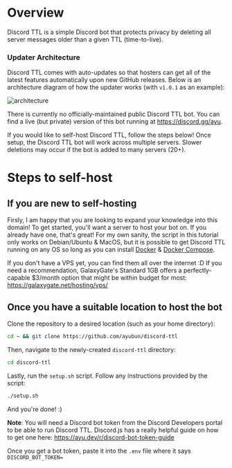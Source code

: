# Overview

Discord TTL is a simple Discord bot that protects privacy by deleting all server messages older than a given TTL (time-to-live).

### Updater Architecture

Discord TTL comes with auto-updates so that hosters can get all of the latest features automatically upon new GitHub releases.
Below is an architecture diagram of how the updater works (with `v1.0.1` as an example):

![architecture](https://github.com/ayubun/discord-ttl/assets/49354780/6de91184-ef05-4c69-b397-cda015e6601c)

There is currently no officially-maintained public Discord TTL bot. You can
find a live (but private) version of this bot running at https://discord.gg/ayu.

If you would like to self-host Discord TTL, follow the steps below! Once setup, 
the Discord TTL bot will work across multiple servers. Slower deletions may occur if the bot is added to many servers (20+).

# Steps to self-host

## If you are new to self-hosting
Firsly, I am happy that you are looking to expand your knowledge into this domain! To get started, you'll want a server to host your bot on.
If you already have one, that's great! For my own sanity, the script in this tutorial only works on Debian/Ubuntu & MacOS, but it is
possible to get Discord TTL running on any OS so long as you can install [Docker](https://docs.docker.com/engine/install/ubuntu/) 
& [Docker Compose](https://docs.docker.com/compose/install/).

If you don't have a VPS yet, you can find them all over the internet :D If you need a recommendation, GalaxyGate's Standard 1GB offers a 
perfectly-capable $3/month option that might be within budget for most: https://galaxygate.net/hosting/vps/

## Once you have a suitable location to host the bot
Clone the repository to a desired location (such as your home directory):
```bash
cd ~ && git clone https://github.com/ayubun/discord-ttl
```
Then, navigate to the newly-created `discord-ttl` directory:
```bash
cd discord-ttl
```
Lastly, run the `setup.sh` script. Follow any instructions provided by the script:
```bash
./setup.sh
```
And you're done! :)

**Note**: You will need a Discord bot token from the Discord Developers portal to be able to run Discord TTL. Discord.js has a really
helpful guide on how to get one here: https://ayu.dev/r/discord-bot-token-guide

Once you get a bot token, paste it into the `.env` file where it says `DISCORD_BOT_TOKEN=`
